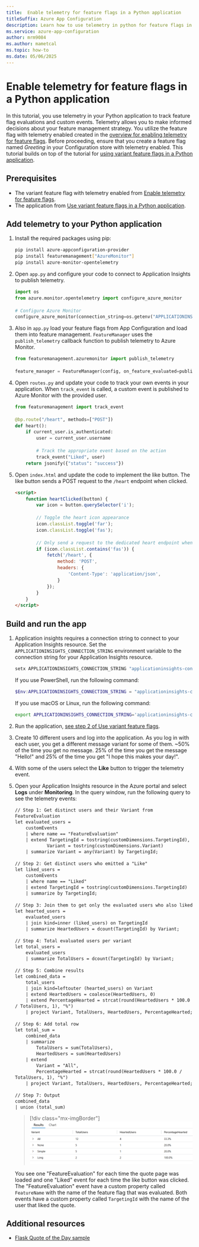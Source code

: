```yaml
---
title:  Enable telemetry for feature flags in a Python application
titleSuffix: Azure App Configuration
description: Learn how to use telemetry in python for feature flags in Azure App Configuration.
ms.service: azure-app-configuration
author: mrm9084
ms.author: mametcal
ms.topic: how-to
ms.date: 05/06/2025
---
```


# Enable telemetry for feature flags in a Python application

In this tutorial, you use telemetry in your Python application to track feature flag evaluations and custom events. Telemetry allows you to make informed decisions about your feature management strategy. You utilize the feature flag with telemetry enabled created in the [overview for enabling telemetry for feature flags](./howto-telemetry.md). Before proceeding, ensure that you create a feature flag named *Greeting* in your Configuration store with telemetry enabled. This tutorial builds on top of the tutorial for [using variant feature flags in a Python application](./howto-variant-feature-flags-python.md).

## Prerequisites

- The variant feature flag with telemetry enabled from [Enable telemetry for feature flags](./howto-telemetry.md).
- The application from [Use variant feature flags in a Python application](./howto-variant-feature-flags-python.md).

## Add telemetry to your Python application

1. Install the required packages using pip:

    ```bash
    pip install azure-appconfiguration-provider
    pip install featuremanagement["AzureMonitor"]
    pip install azure-monitor-opentelemetry
    ```

1. Open `app.py` and configure your code to connect to Application Insights to publish telemetry.

    ```python
    import os
    from azure.monitor.opentelemetry import configure_azure_monitor

    # Configure Azure Monitor
    configure_azure_monitor(connection_string=os.getenv("APPLICATIONINSIGHTS_CONNECTION_STRING"))
    ```
    
1. Also in `app.py` load your feature flags from App Configuration and load them into feature management. `FeatureManager` uses the `publish_telemetry` callback function to publish telemetry to Azure Monitor.

    ```python
    from featuremanagement.azuremonitor import publish_telemetry

    feature_manager = FeatureManager(config, on_feature_evaluated=publish_telemetry)
    ```

1. Open `routes.py` and update your code to track your own events in your application. When `track_event` is called, a custom event is published to Azure Monitor with the provided user.

    ```python
    from featuremanagement import track_event
    
    @bp.route("/heart", methods=["POST"])
    def heart():
        if current_user.is_authenticated:
            user = current_user.username
            
            # Track the appropriate event based on the action
            track_event("Liked", user)
        return jsonify({"status": "success"})
    ```

1. Open `index.html` and update the code to implement the like button. The like button sends a POST request to the `/heart` endpoint when clicked.

    ```html
    <script>
        function heartClicked(button) {
            var icon = button.querySelector('i');
            
            // Toggle the heart icon appearance
            icon.classList.toggle('far');
            icon.classList.toggle('fas');
            
            // Only send a request to the dedicated heart endpoint when it's a like action
            if (icon.classList.contains('fas')) {
                fetch('/heart', {
                    method: 'POST',
                    headers: {
                        'Content-Type': 'application/json',
                    }
                });
            }
        }
    </script>
    ```

## Build and run the app

1. Application insights requires a connection string to connect to your Application Insights resource. Set the `APPLICATIONINSIGHTS_CONNECTION_STRING` environment variable to the connection string for your Application Insights resource.

    ```cmd
    setx APPLICATIONINSIGHTS_CONNECTION_STRING "applicationinsights-connection-string"
    ```

    If you use PowerShell, run the following command:

    ```powershell
    $Env:APPLICATIONINSIGHTS_CONNECTION_STRING = "applicationinsights-connection-string"
    ```

    If you use macOS or Linux, run the following command:

    ```bash
    export APPLICATIONINSIGHTS_CONNECTION_STRING='applicationinsights-connection-string'
    ```

1. Run the application, [see step 2 of Use variant feature flags](./howto-variant-feature-flags-python.md#build-and-run-the-app).

1. Create 10 different users and log into the application. As you log in with each user, you get a different message variant for some of them. ~50% of the time you get no message. 25% of the time you get the message "Hello!" and 25% of the time you get "I hope this makes your day!".

1. With some of the users select the **Like** button to trigger the telemetry event.

1. Open your Application Insights resource in the Azure portal and select **Logs** under **Monitoring**. In the query window, run the following query to see the telemetry events:

    ```kusto
    // Step 1: Get distinct users and their Variant from FeatureEvaluation
    let evaluated_users =
        customEvents
        | where name == "FeatureEvaluation"
        | extend TargetingId = tostring(customDimensions.TargetingId),
                Variant = tostring(customDimensions.Variant)
        | summarize Variant = any(Variant) by TargetingId;

    // Step 2: Get distinct users who emitted a "Like"
    let liked_users =
        customEvents
        | where name == "Liked"
        | extend TargetingId = tostring(customDimensions.TargetingId)
        | summarize by TargetingId;

    // Step 3: Join them to get only the evaluated users who also liked
    let hearted_users =
        evaluated_users
        | join kind=inner (liked_users) on TargetingId
        | summarize HeartedUsers = dcount(TargetingId) by Variant;

    // Step 4: Total evaluated users per variant
    let total_users =
        evaluated_users
        | summarize TotalUsers = dcount(TargetingId) by Variant;

    // Step 5: Combine results
    let combined_data =
        total_users
        | join kind=leftouter (hearted_users) on Variant
        | extend HeartedUsers = coalesce(HeartedUsers, 0)
        | extend PercentageHearted = strcat(round(HeartedUsers * 100.0 / TotalUsers, 1), "%")
        | project Variant, TotalUsers, HeartedUsers, PercentageHearted;

    // Step 6: Add total row
    let total_sum =
        combined_data
        | summarize
            TotalUsers = sum(TotalUsers),
            HeartedUsers = sum(HeartedUsers)
        | extend
            Variant = "All",
            PercentageHearted = strcat(round(HeartedUsers * 100.0 / TotalUsers, 1), "%")
        | project Variant, TotalUsers, HeartedUsers, PercentageHearted;

    // Step 7: Output
    combined_data
    | union (total_sum)

    ```

    > [!div class="mx-imgBorder"]
    > ![Screenshot of Application Insights showing the results table with four rows; All, Simple, Long, and None with their respective user counts and percentages.](./media/howto-telemetry-python/telemetry-results.png)

    You see one "FeatureEvaluation" for each time the quote page was loaded and one "Liked" event for each time the like button was clicked. The "FeatureEvaluation" event have a custom property called `FeatureName` with the name of the feature flag that was evaluated. Both events have a custom property called `TargetingId` with the name of the user that liked the quote.

## Additional resources
- [Flask Quote of the Day sample](https://github.com/Azure-Samples/quote-of-the-day-python)
